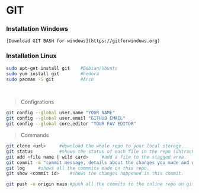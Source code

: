# GIT 

### Installation Windows


	[Download GIT BASH for windows](https://gitforwindows.org)


### Installation Linux

``` bash
sudo apt-get install git 	#Debian/Ubuntu
sudo yum install git 		#Fedora
sudo pacman -S git 			#Arch
```
</br>

> Configrations
``` bash
git config --global user.name "YOUR NAME"
git config --global user.email "GITHUB EMAIL"
git config --global core.editor "YOUR FAV EDITOR"
```

> Commands 
```bash
git clone <url>		#download the whole repo to your local storage.
git status			#shows the status of each file in the repo (untracked, stagged, committed).
git add <file name | wild card>		#add a file to the stagged area.
git commit -m "commit message, details about the changes you made and why you made them"	#add the files in the stagged area to a commit, give the commit an id, and store the commit.
git log		#shows all the commmits made on this repo.
git show <commit id>	#shows the changes happened in this commit.

git push -u origin main	#push all the commits to the online repo on git hub.

```
